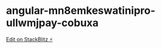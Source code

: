 # angular-mn8emkeswatinipro-ullwmjpay-cobuxa

[Edit on StackBlitz ⚡️](https://stackblitz.com/edit/angular-mn8emkeswatinipro-ullwmjpay-cobuxa)